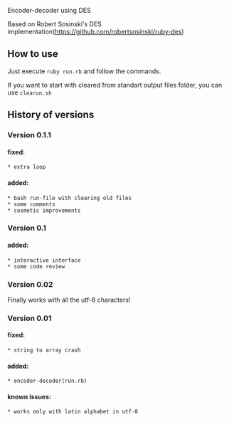 Encoder-decoder using DES

Based on Robert Sosinski's DES implementation(https://github.com/robertsosinski/ruby-des)

## How to use
Just execute `ruby run.rb` and follow the commands.

If you want to start with cleared from standart output files folder, you can use `clearun.sh`

## History of versions

### Version 0.1.1
#### fixed:
	* extra loop
#### added:
	* bash run-file with clearing old files
	* some comments
	* cosmetic improvements
 	

### Version 0.1
#### added:
	* interactive interface
	* some code review

    
### Version 0.02
  Finally works with all the utf-8 characters!    


### Version 0.01

#### fixed: 
    * string to array crash
#### added:
    * encoder-decoder(run.rb)
#### known issues:
    * works only with latin alphabet in utf-8
